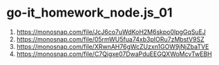 # go-it_homework_node.js_01

1. https://monosnap.com/file/JcJ6co7uWdKoH2M6skpo0lpgGqSuEJ
2. https://monosnap.com/file/05rmWU5fua74xb3pIORu7zMbstV9SZ
3. https://monosnap.com/file/XRwnAH76gWcZUzxn1GOW9jNjZbaTVE
4. https://monosnap.com/file/C7Qigxe07DwaPduEEGQXWoMcvTwEBH